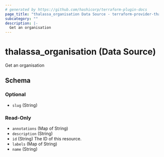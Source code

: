 ```yaml
---
# generated by https://github.com/hashicorp/terraform-plugin-docs
page_title: "thalassa_organisation Data Source - terraform-provider-thalassa"
subcategory: ""
description: |-
  Get an organisation
---
```


# thalassa_organisation (Data Source)

Get an organisation



<!-- schema generated by tfplugindocs -->
## Schema

### Optional

- `slug` (String)

### Read-Only

- `annotations` (Map of String)
- `description` (String)
- `id` (String) The ID of this resource.
- `labels` (Map of String)
- `name` (String)
